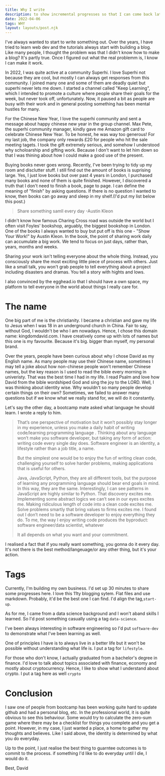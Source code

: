 ```yaml
---
title: Why I write
description: to show incremental progresses so that I can come back later
date: 2022-04-06
tags: WHY
layout: layouts/post.njk
---
```



I've always wanted to start to  write something out. Over the years, I have tried to learn web dev and the tutorials always start with building a blog. Like many people, I thought the problem was that  I  didn't know how to make a  blog? It's partly true. Once I figured out what the real problemm is, I know I can make it work.

In 2022, I was quite active at a community Superhi. I love Superhi not because they are cool, but mostly I can always get responses from this community. I joined many one and some of them are deadly quiet but superhi never lets me down. I started a channel called "Keep Learning", which I intended to promote a culture where people share their goals for the week, but never took off, unfortunately. Now, it paused a bit as people are busy with their work and in general posting something has been mental hustles for many.  

For the Chinese New Year, I love the superhi community and sent a message about happy chinese new year in the group channel. Max Pete, the superhi community manager, kindly gave me Amazon gift card to celebrate Chinese New Year. To be honest, he was way too generous! For my last job, the company only rewards £20 for people who hit the sale meeting tagets. I took the gift extremely serious, and somehow I understood why scholoarship and gifting work. Because I don't want to let him down so that I was thining about how I could make a good use of the present. 

Buying books never goes wrong. Recently, I've been trying to tidy up my room and disclutter stuff. I still find out the amount of books is suprising large. Yes, I just love books but over past 4 years in London, I purchased many books and none of them is quite finished. However, I discovered a truth that I don't need to finish a book, page to page. I can define the meaning of "finish" by asking questions. If there is no question I wanted to know, then books can go away and sleep in my shelf.(I'd put my list below this post.)

> Share something samll every day -Austin Kleon

I didn't know how famous Charing Cross road was outside the world but I often visit Foyles' bookshop, arguably, the biggest bookshop in London. One of the books I always wanted to buy but put off is this one - "Show Your Work!" by Austin Kleon. In the book, the point of sharing work daily can accumulate a big work. We tend to focus on just days, rather than, years, months and weeks. 

Sharing your work isn't telling everyone about the whole thing. Instead, you consciously share the most exciting little piece of process with others. Just like a small talk, you won't grab people to tell everything about a project including disasters and dramas. You tell a story with hights and lows. 

I also convinced by the egghead.io that I should have a own space, my platform to tell everyone in the world about things I really care for.

# The name

One big part of me is the christianity. I became a christian and gave my life to Jesus when I was 18 in an underground church in China. Fair to say, without God, I wouldn't be who I am nowadays. Hence, I chose this domain name: kingdomdavid.com. I have creatively come up with lots of names but this one is my favourite. Because it's big. bigger than myself, my personal brand. 

Over the years, people have been curious about why I chose David as my English name. As many people may use their Chinese name, sometimes I may tell a joke about how non-chinese people won't remember Chinese names, but the key reason is I used to read the bible every morning in univeristy. That was the best time I had in my life. I read Psalm and love how David from the bible wordshiped God and sing the joy to the LORD. Well, I was thinking about identity wise. Why wouldn't so many people develop certain things on their own? Sometimes, we failed to answer many questions but if we know what we really stand for, we will do it constantly. 

Let's say the other day, a bootcamp mate asked what language he should learn. I wrote a reply to him.

> That’s one perspective of motivation but it won’t possibly stay longer in my experience, unless you make a daily habit of writing code/learning programming language .  Thinking about any language won’t make you software developer, but taking any form of action: writing code every single day does. Software engineer is an identity, a lifestyle rather than a job title, a name.
>
>But the simplest one would be to enjoy the fun of writing clean code, challenging yourself to solve harder problems, making applications that is useful for others.
>
>Java, JavaScript, Python, they are all different tools, but the purpose of learning any programming language should bear end goals in mind. In this way, they are the same. Interestingly, I can see patterns in JavaScript are highly similar to Python. That discovery excites me.  Implementing some abstract logics we can’t see in our eyes excites me. Making ridiculous length of code into a clean code excites me. Solve problems smartly that bring values to firms excites me.  I found out I don’t need to be a software developer to enjoy everything they do. To me, the way I enjoy writing code produces the byproduct: software engineer/data scientist, whatever
>
>It all depends on what you want and your commitment.


I realised a fact that if you really want something, you gonna do it every day. It's not there is the best method/langeuage/or any other thing, but it's your action. 



# Tags

Currently, I'm building my own business. I'd set up 30 minutes to share some progresses here. I love this 11ty blogging sytem. Flat files and use markdown. Probably, it'd be the best one I can find. I'd align the tag,`start-up`.

As for me, I came from a data science background and I won't aband skills I learned. So I'd post something casually using a tag `data-science`.

I've been always interesting in software engineering so I'd put `software-dev` to demonstrate what I've been learning as well.

One of principles I have is to always live in a better life but it won't be possible without understanding what life is. I put a tag for `lifestyle`. 

For those who don't know, I actually graduated from a bachelor's degree in finance. I'd love to talk about topics associated with finance, economy and mostly about cryptocurrency. Hence, I like to show what I understand about crypto. I put a tag here as well `crypto`


# Conclusion

I saw one of people from bootcamp has been working quite hard to update github and had a personal blog, etc. In the professional world, it is quite obvious to see this behaviour. Some would try to calculate the zero-sum game where there may be a checklist for things you complete and you get a point. However, in my case, I just wanted a place, a home to gather my thoughts and believes. Like I said above, the identity is determined by what you do everyday.

Up  to the point, I just realise the best thing to guarntee outcomes  is to commit to the process. if something I'd like to do everyday until I die, I would do it.

Best,
David